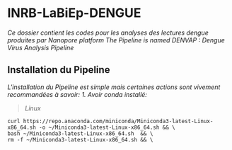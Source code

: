 # INRB-LaBiEp-DENGUE
*Ce dossier contient les codes pour les analyses des lectures dengue produites par Nanopore platform*
*The Pipeline is named DENVAP : Dengue Virus Analysis Pipeline*
## Installation du Pipeline
*L'installation du Pipeline est simple mais certaines actions sont vivement recommandées à savoir:*
  *1. Avoir conda installé:*
> _Linux_
```
curl https://repo.anaconda.com/miniconda/Miniconda3-latest-Linux-x86_64.sh -o ~/Miniconda3-latest-Linux-x86_64.sh && \
bash ~/Miniconda3-latest-Linux-x86_64.sh  && \
rm -f ~/Miniconda3-latest-Linux-x86_64.sh && \
```

